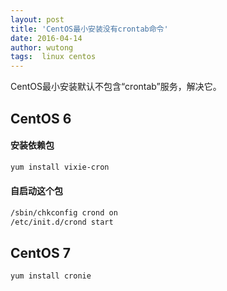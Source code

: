 ```yaml
---
layout: post
title: 'CentOS最小安装没有crontab命令'
date: 2016-04-14
author: wutong
tags:  linux centos
---
```


CentOS最小安装默认不包含“crontab”服务，解决它。

## CentOS 6

#### 安装依赖包

```bash
yum install vixie-cron
```

#### 自启动这个包

```bash
/sbin/chkconfig crond on
/etc/init.d/crond start
```

## CentOS 7

```bash
yum install cronie
```